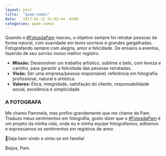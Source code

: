 ```yaml
---
layout: post
title:  "quem-somos"
date:   2017-01-12 21:02:44 -0300
categories: quem-somos
---
```


Quando o [#FotosdaPam](#) nasceu, o objetivo sempre foi retratar pessoas
de forma natural, com suavidade em leves sorrisos e grandes gargalhadas.
Fotografando sempre com alegria, amor e felicidade. De ensaios a eventos,
fazendo de seu sorriso nosso melhor registro.

  * **Missão:** Desenvolver um trabalho artístico, sublime e belo, com
    leveza e carinho, para garantir a felicidade das pessoas retratadas.
  * **Visão:** Ser uma empresa/pessoa responsável, referência em fotografia
    profissional, natural e artística.
  * **Valores:** Ética, integridade, satisfação do cliente, responsabilidade
    social, excelência e simplicidade.

### A FOTOGRAFA

  Me chamo Pammela, mas prefiro grandemente que me chame de Pam. Traduzo meus
  sentimentos em fotografia, gosto dizer que o [#FotosdaPam](#) é um projeto da
  minha vida, onde eu e minha equipe fotografamos, editamos e expressamos os
  sentimentos em registros de amor.

  Seja bem vindo e sinta-se em família!

  Beijos, Pam.
